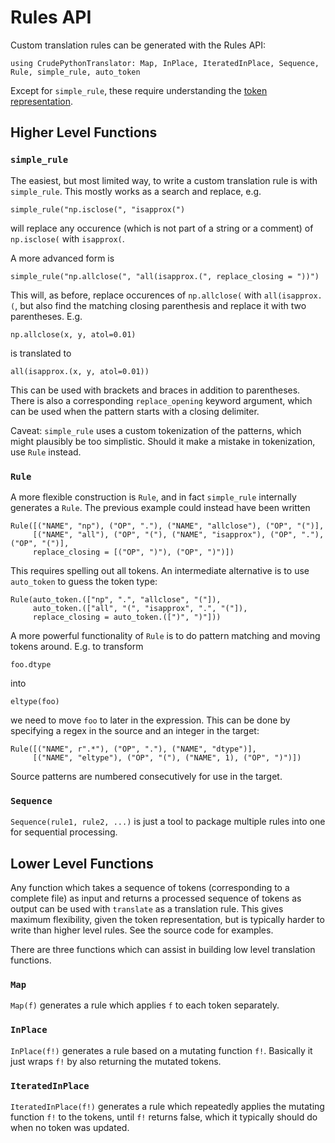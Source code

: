 # Rules API

Custom translation rules can be generated with the Rules API:
```
using CrudePythonTranslator: Map, InPlace, IteratedInPlace, Sequence, Rule, simple_rule, auto_token
```

Except for `simple_rule`, these require understanding the [token
representation](design.md).

## Higher Level Functions

### `simple_rule`

The easiest, but most limited way, to write a custom translation rule
is with `simple_rule`. This mostly works as a search and replace, e.g.
```
simple_rule("np.isclose(", "isapprox(")
```
will replace any occurence (which is not part of a string or a
comment) of `np.isclose(` with `isapprox(`.

A more advanced form is
```
simple_rule("np.allclose(", "all(isapprox.(", replace_closing = "))")
```

This will, as before, replace occurences of `np.allclose(` with
`all(isapprox.(`, but also find the matching closing parenthesis and
replace it with two parentheses. E.g.
```
np.allclose(x, y, atol=0.01)
```
is translated to
```
all(isapprox.(x, y, atol=0.01))
```

This can be used with brackets and braces in addition to parentheses.
There is also a corresponding `replace_opening` keyword argument,
which can be used when the pattern starts with a closing delimiter.

Caveat: `simple_rule` uses a custom tokenization of the patterns,
which might plausibly be too simplistic. Should it make a mistake in
tokenization, use `Rule` instead.

### `Rule`

A more flexible construction is `Rule`, and in fact `simple_rule`
internally generates a `Rule`. The previous example could instead have
been written
```
Rule([("NAME", "np"), ("OP", "."), ("NAME", "allclose"), ("OP", "(")],
     [("NAME", "all"), ("OP", "("), ("NAME", "isapprox"), ("OP", "."), ("OP", "(")],
     replace_closing = [("OP", ")"), ("OP", ")")])
```

This requires spelling out all tokens. An intermediate alternative is
to use `auto_token` to guess the token type:

```
Rule(auto_token.(["np", ".", "allclose", "("]),
     auto_token.(["all", "(", "isapprox", ".", "("]),
     replace_closing = auto_token.([")", ")"]))
```

A more powerful functionality of `Rule` is to do pattern matching and
moving tokens around. E.g. to transform
```
foo.dtype
```
into
```
eltype(foo)
```
we need to move `foo` to later in the expression. This can be done by
specifying a regex in the source and an integer in the target:
```
Rule([("NAME", r".*"), ("OP", "."), ("NAME", "dtype")],
     [("NAME", "eltype"), ("OP", "("), ("NAME", 1), ("OP", ")")])
```
Source patterns are numbered consecutively for use in the target.

### `Sequence`

`Sequence(rule1, rule2, ...)` is just a tool to package multiple rules
into one for sequential processing.

## Lower Level Functions

Any function which takes a sequence of tokens (corresponding to a
complete file) as input and returns a processed sequence of tokens as
output can be used with `translate` as a translation rule. This gives
maximum flexibility, given the token representation, but is typically
harder to write than higher level rules. See the source code for
examples.

There are three functions which can assist in building low level
translation functions.

### `Map`

`Map(f)` generates a rule which applies `f` to each token separately.

### `InPlace`

`InPlace(f!)` generates a rule based on a mutating function `f!`.
Basically it just wraps `f!` by also returning the mutated tokens.

### `IteratedInPlace`

`IteratedInPlace(f!)` generates a rule which repeatedly applies the
mutating function `f!` to the tokens, until `f!` returns false, which
it typically should do when no token was updated.
